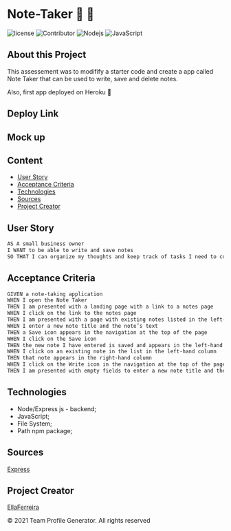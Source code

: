# Note-Taker 📝 🤪

![license](https://img.shields.io/github/license/EllaFerreira/Note-Taker)
![Contributor](https://img.shields.io/badge/Contributors-1-black.svg)
![Nodejs](https://img.shields.io/badge/AppWith-NodeJS-green.svg)
![JavaScript](https://img.shields.io/badge/AppWith-ExpressJS-yellow.svg)


## About this Project

This assessement was to modifify a starter code and create a app called Note Taker that can be used to write, save and delete notes.

Also, first app deployed on Heroku 😬 


## Deploy Link


## Mock up



## Content

- [User Story](#user-story)
- [Acceptance Criteria](#acceptance-criteria)
- [Technologies](#technologies)
- [Sources](#sources)
- [Project Creator](#project-creator)

## User Story

```md
AS A small business owner
I WANT to be able to write and save notes
SO THAT I can organize my thoughts and keep track of tasks I need to complete
```

## Acceptance Criteria

```md
GIVEN a note-taking application
WHEN I open the Note Taker
THEN I am presented with a landing page with a link to a notes page
WHEN I click on the link to the notes page
THEN I am presented with a page with existing notes listed in the left-hand column, plus empty fields to enter a new note title and the note’s text in the right-hand column
WHEN I enter a new note title and the note’s text
THEN a Save icon appears in the navigation at the top of the page
WHEN I click on the Save icon
THEN the new note I have entered is saved and appears in the left-hand column with the other existing notes
WHEN I click on an existing note in the list in the left-hand column
THEN that note appears in the right-hand column
WHEN I click on the Write icon in the navigation at the top of the page
THEN I am presented with empty fields to enter a new note title and the note’s text in the right-hand column
```

## Technologies

- Node/Express js - backend;
- JavaScript;
- File System;
- Path npm package;

## Sources

[Express](https://expressjs.com/en/starter/hello-world.html)

## Project Creator

[EllaFerreira](https://github.com/EllaFerreira)

© 2021 Team Profile Generator. All rights reserved
